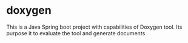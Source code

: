 # doxygen
This is a Java Spring boot project with capabilities of Doxygen tool. Its purpose it to evaluate the tool and generate documents
